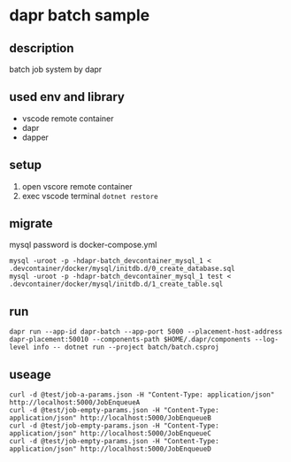 # dapr batch sample

## description

batch job system by dapr

## used env and library

* vscode remote container
* dapr
* dapper

## setup

1. open vscore remote container
1. exec vscode terminal `dotnet restore`

## migrate

mysql password is docker-compose.yml

```
mysql -uroot -p -hdapr-batch_devcontainer_mysql_1 < .devcontainer/docker/mysql/initdb.d/0_create_database.sql
mysql -uroot -p -hdapr-batch_devcontainer_mysql_1 test < .devcontainer/docker/mysql/initdb.d/1_create_table.sql 
```

## run

```
dapr run --app-id dapr-batch --app-port 5000 --placement-host-address dapr-placement:50010 --components-path $HOME/.dapr/components --log-level info -- dotnet run --project batch/batch.csproj
```

## useage

```
curl -d @test/job-a-params.json -H "Content-Type: application/json" http://localhost:5000/JobEnqueueA
curl -d @test/job-empty-params.json -H "Content-Type: application/json" http://localhost:5000/JobEnqueueB
curl -d @test/job-empty-params.json -H "Content-Type: application/json" http://localhost:5000/JobEnqueueC
curl -d @test/job-empty-params.json -H "Content-Type: application/json" http://localhost:5000/JobEnqueueD
```